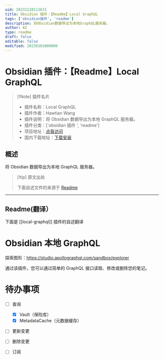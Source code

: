 ```yaml
---
uid: 20231220112631
title: Obsidian 插件：【Readme】Local GraphQL
tags: ['obsidian插件', 'readme']
description: 将Obsidian数据导出为本地GraphQL服务器。
author: AI
type: readme
draft: false
editable: false
modified: 20230101000000
---
```


# Obsidian 插件：【Readme】Local GraphQL

> [!Note] 插件名片
> - 插件名称：Local GraphQL
> - 插件作者：Hawtian Wang
> - 插件说明：将 Obsidian 数据导出为本地 GraphQL 服务器。
> - 插件分类：['obsidian 插件 ', 'readme']
> - 项目地址：[点我访问](https://github.com/TwIStOy/obsidian-local-graphql)
> - 国内下载地址：[下载安装](https://pkmer.cn/products/plugin/pluginMarket/?local-graphql)

## 概述

将 Obsidian 数据导出为本地 GraphQL 服务器。

> [!tip] 原文出处
>
>下面自述文件的来源于 [Readme](https://ghproxy.net/https://raw.githubusercontent.com/TwIStOy/obsidian-local-graphql/master/README.md)

---

## Readme(翻译）

下面是 [[local-graphql]] 插件的自述翻译

# Obsidian 本地 GraphQL

探索图形：<https://studio.apollographql.com/sandbox/explorer>

通过该插件，您可以通过简单的 GraphQL 接口读取、修改或删除您的笔记。

# 待办事项

- [ ] 查询
  - [x] Vault（保险库）
  - [x] MetadataCache（元数据缓存）
- [ ] 更新变更
- [ ] 删除变更
- [ ] 订阅




